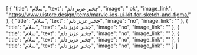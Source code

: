 [
  {
    "title": "سلام",
    "text": "چخبر عزیز دلم",
    "image": " ok",
    "image_link": "https://www.uistore.design/items/marvie-ios-ui-kit-for-sketch-and-figma/"
  },
  {
    "title": "سلام",
    "text": "چخبر عزیز دلم",
    "image": "no",
    "image_link": ""
  },
  {
    "title": "سلام",
    "text": "چخبر عزیز دلم",
    "image": "no",
    "image_link": ""
  },
  {
    "title": "سلام",
    "text": "چخبر عزیز دلم",
    "image": "no",
    "image_link": ""
  },
  {
    "title": "سلام",
    "text": "چخبر عزیز دلم",
    "image": "no",
    "image_link": ""
  },
  {
    "title": "سلام",
    "text": "چخبر عزیز دلم",
    "image": "no",
    "image_link": ""
  }
]